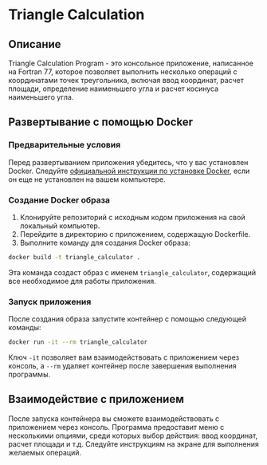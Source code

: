 # Triangle Calculation

## Описание

Triangle Calculation Program - это консольное приложение, написанное на Fortran 77, которое позволяет выполнить несколько операций с координатами точек треугольника, включая ввод координат, расчет площади, определение наименьшего угла и расчет косинуса наименьшего угла.

## Развертывание с помощью Docker

### Предварительные условия

Перед развертыванием приложения убедитесь, что у вас установлен Docker. Следуйте [официальной инструкции по установке Docker](https://docs.docker.com/get-docker/), если он еще не установлен на вашем компьютере.

### Создание Docker образа

1. Клонируйте репозиторий с исходным кодом приложения на свой локальный компьютер.
2. Перейдите в директорию с приложением, содержащую Dockerfile.
3. Выполните команду для создания Docker образа:

```bash
docker build -t triangle_calculator .
```

Эта команда создаст образ с именем `triangle_calculator`, содержащий все необходимое для работы приложения.

### Запуск приложения

После создания образа запустите контейнер с помощью следующей команды:

```bash
docker run -it --rm triangle_calculator
```

Ключ `-it` позволяет вам взаимодействовать с приложением через консоль, а `--rm` удаляет контейнер после завершения выполнения программы.

## Взаимодействие с приложением

После запуска контейнера вы сможете взаимодействовать с приложением через консоль. Программа предоставит меню с несколькими опциями, среди которых выбор действия: ввод координат, расчет площади и т.д. Следуйте инструкциям на экране для выполнения желаемых операций.
